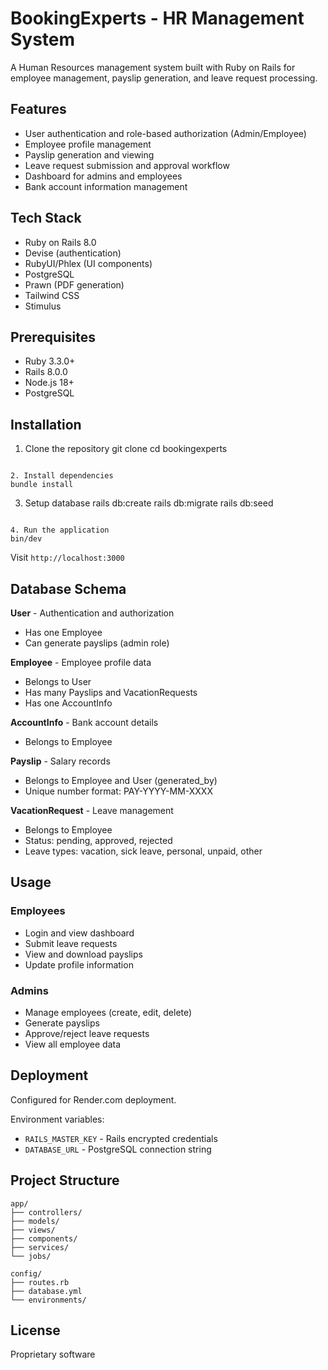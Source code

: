 # BookingExperts - HR Management System

A Human Resources management system built with Ruby on Rails for employee management, payslip generation, and leave request processing.

## Features

- User authentication and role-based authorization (Admin/Employee)
- Employee profile management
- Payslip generation and viewing
- Leave request submission and approval workflow
- Dashboard for admins and employees
- Bank account information management

## Tech Stack

- Ruby on Rails 8.0
- Devise (authentication)
- RubyUI/Phlex (UI components)
- PostgreSQL 
- Prawn (PDF generation)
- Tailwind CSS
- Stimulus

## Prerequisites

- Ruby 3.3.0+
- Rails 8.0.0
- Node.js 18+
- PostgreSQL 

## Installation

1. Clone the repository
git clone <repository-url>
cd bookingexperts
```

2. Install dependencies
bundle install
```

3. Setup database
rails db:create
rails db:migrate
rails db:seed
```

4. Run the application
bin/dev
```

Visit `http://localhost:3000`

## Database Schema

**User** - Authentication and authorization
- Has one Employee
- Can generate payslips (admin role)

**Employee** - Employee profile data
- Belongs to User
- Has many Payslips and VacationRequests
- Has one AccountInfo

**AccountInfo** - Bank account details
- Belongs to Employee

**Payslip** - Salary records
- Belongs to Employee and User (generated_by)
- Unique number format: PAY-YYYY-MM-XXXX

**VacationRequest** - Leave management
- Belongs to Employee
- Status: pending, approved, rejected
- Leave types: vacation, sick leave, personal, unpaid, other

## Usage

### Employees
- Login and view dashboard
- Submit leave requests
- View and download payslips
- Update profile information

### Admins
- Manage employees (create, edit, delete)
- Generate payslips
- Approve/reject leave requests
- View all employee data

## Deployment

Configured for Render.com deployment.

Environment variables:
- `RAILS_MASTER_KEY` - Rails encrypted credentials
- `DATABASE_URL` - PostgreSQL connection string

## Project Structure

```
app/
├── controllers/
├── models/
├── views/
├── components/
├── services/
└── jobs/

config/
├── routes.rb
├── database.yml
└── environments/
```

## License

Proprietary software
